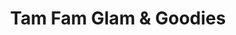 ---
title: "Tam Fam Glam & Goodies"
url: /gloversville/tam-fam-glam-and-goodies/
shop: confectionery
---